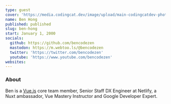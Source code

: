 ```yaml
---
type: guest
cover: 'https://media.codingcat.dev/image/upload/main-codingcatdev-photo/podcast-guest/bencodezen'
name: Ben Hong
published: published
slug: ben-hong
start: January 1, 2000
socials:
  github: https://github.com/bencodezen
  mastodon: https://m.webtoo.ls/@bencodezen
  twitter: 'https://twitter.com/bencodezen'
  youtube: 'https://www.youtube.com/bencodezen'
websites:
---
```


### About

Ben is a [Vue.js](https://vuejs.org/) core team member, Senior Staff DX Engineer at Netlify, a Nuxt ambassador, Vue Mastery Instructor and Google Developer Expert.
